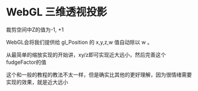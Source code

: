 # WebGL 三维透视投影

裁剪空间中Z的值为-1, +1

WebGL会将我们提供给 gl_Position 的 x,y,z,w 值自动除以 w 。

从最简单的缩放实现的开始讲，xy/z即可实现近大远小，然后完善这个fudgeFactor的值

这个和一般的教程的教法不太一样，但是确实比其他的更好理解，因为很情绪需要实现的效果，就是近大远小
